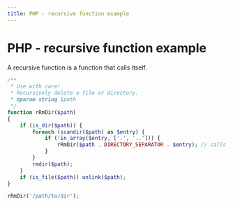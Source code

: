 ```yaml
---
title: PHP - recursive function example
---
```


<h1 class="header">PHP - recursive function example</h1>

<div>A recursive function is a function that calls itself.</div>

```php
/**
 * Use with care!
 * Recursively delete a file or directory.
 * @param string $path
 */
function rRmDir($path)
{
    if (is_dir($path)) {
        foreach (scandir($path) as $entry) {
            if (!in_array($entry, ['.', '..'])) {
                rRmDir($path . DIRECTORY_SEPARATOR . $entry); // calls itself
            }
        }
        rmdir($path);
    }
    if (is_file($path)) unlink($path);
}

rRmDir('/path/to/dir');
```
